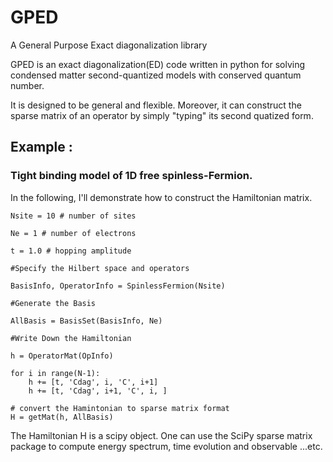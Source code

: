 # GPED
A General Purpose Exact diagonalization library

GPED is an exact diagonalization(ED) code written in python for solving condensed matter second-quantized models 
with conserved quantum number. 

It is designed to be general and flexible. Moreover, it can construct the sparse matrix of an
operator by simply "typing" its second quatized form. 

## Example : 
### Tight binding model of 1D free spinless-Fermion.

In the following, I'll demonstrate how to construct the Hamiltonian matrix.

```
Nsite = 10 # number of sites

Ne = 1 # number of electrons

t = 1.0 # hopping amplitude

#Specify the Hilbert space and operators

BasisInfo, OperatorInfo = SpinlessFermion(Nsite)

#Generate the Basis

AllBasis = BasisSet(BasisInfo, Ne)

#Write Down the Hamiltonian

h = OperatorMat(OpInfo)

for i in range(N-1):
    h += [t, 'Cdag', i, 'C', i+1]
    h += [t, 'Cdag', i+1, 'C', i, ]
    
# convert the Hamintonian to sparse matrix format
H = getMat(h, AllBasis)
```
The Hamiltonian H is a scipy object. One can use the SciPy sparse matrix package to compute energy spectrum, time evolution and observable ...etc.
